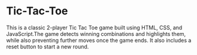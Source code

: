 # Tic-Tac-Toe
This is a classic 2-player Tic Tac Toe game built using HTML, CSS, and JavaScript.The game detects winning combinations and highlights them, while also preventing further moves once the game ends. It also includes a reset button to start a new round. 
